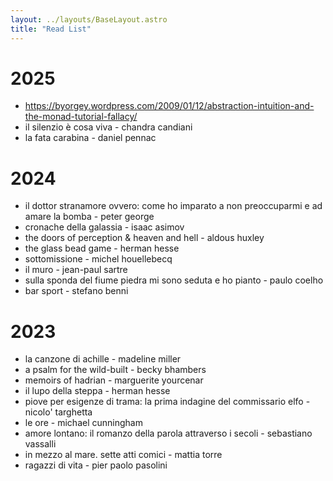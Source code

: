 ```yaml
---
layout: ../layouts/BaseLayout.astro
title: "Read List"
---
```

# 2025 
- https://byorgey.wordpress.com/2009/01/12/abstraction-intuition-and-the-monad-tutorial-fallacy/
- il silenzio è cosa viva - chandra candiani
- la fata carabina - daniel pennac 
# 2024
- il dottor stranamore ovvero: come ho imparato a non preoccuparmi e ad amare la bomba - peter george
- cronache della galassia - isaac asimov
- the doors of perception & heaven and hell - aldous huxley
- the glass bead game - herman hesse
- sottomissione - michel houellebecq 
- il muro - jean-paul sartre
- sulla sponda del fiume piedra mi sono seduta e ho pianto - paulo coelho
- bar sport - stefano benni
# 2023
- la canzone di achille - madeline miller
- a psalm for the wild-built - becky bhambers
- memoirs of hadrian - marguerite yourcenar
- il lupo della steppa - herman hesse
- piove per esigenze di trama: la prima indagine del commissario elfo - nicolo' targhetta
- le ore - michael cunningham
- amore lontano: il romanzo della parola attraverso i secoli - sebastiano vassalli 
- in mezzo al mare. sette atti comici - mattia torre
- ragazzi di vita - pier paolo pasolini